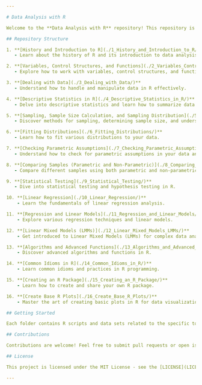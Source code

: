```yaml
---

# Data Analysis with R

Welcome to the **Data Analysis with R** repository! This repository is organized to guide you through a comprehensive journey of data analysis using R, starting from the basics and progressing to more advanced topics. Each folder represents a key area in data analysis, providing scripts, examples, and explanations to help you master the techniques.

## Repository Structure

1. **[History and Introduction to R](./1_History_and_Introduction_to_R/)**  
   - Learn about the history of R and its introduction to data analysis.

2. **[Variables, Control Structures, and Functions](./2_Variables_Control_Structures_and_Functions/)**  
   - Explore how to work with variables, control structures, and functions in R.

3. **[Dealing with Data](./3_Dealing_with_Data/)**  
   - Understand how to handle and manipulate data in R effectively.

4. **[Descriptive Statistics in R](./4_Descriptive_Statistics_in_R/)**  
   - Delve into descriptive statistics and learn how to summarize data.

5. **[Sampling, Sample Size Calculation, and Sampling Distribution](./5_Sampling_Sample_Size_Calculation_and_Sampling_Distribution/)**  
   - Discover methods for sampling, determining sample size, and understanding sampling distributions.

6. **[Fitting Distributions](./6_Fitting_Distributions/)**  
   - Learn how to fit various distributions to your data.

7. **[Checking Parametric Assumptions](./7_Checking_Parametric_Assumptions/)**  
   - Understand how to check for parametric assumptions in your data analysis.

8. **[Comparing Samples (Parametric and Non-Parametric)](./8_Comparing_Samples_Parametric_and_Non_Parametric/)**  
   - Compare different samples using both parametric and non-parametric methods.

9. **[Statistical Testing](./9_Statistical_Testing/)**  
   - Dive into statistical testing and hypothesis testing in R.

10. **[Linear Regression](./10_Linear_Regression/)**  
    - Learn the fundamentals of linear regression analysis.

11. **[Regression and Linear Models](./11_Regression_and_Linear_Models/)**  
    - Explore various regression techniques and linear models.

12. **[Linear Mixed Models (LMMs)](./12_Linear_Mixed_Models_LMMs/)**  
    - Get introduced to Linear Mixed Models (LMMs) for complex data analysis.

13. **[Algorithms and Advanced Functions](./13_Algorithms_and_Advanced_Functions/)**  
    - Discover advanced algorithms and functions in R.

14. **[Common Idioms in R](./14_Common_Idioms_in_R/)**  
    - Learn common idioms and practices in R programming.

15. **[Creating an R Package](./15_Creating_an_R_Package/)**  
    - Learn how to create and share your own R package.

16. **[Create Base R Plots](./16_Create_Base_R_Plots/)**  
    - Master the art of creating basic plots in R for data visualization.

## Getting Started

Each folder contains R scripts and data sets related to the specific topic. To get started, navigate to the folder of your interest and follow the instructions provided in the README or scripts within each folder.

## Contributions

Contributions are welcome! Feel free to submit pull requests or open issues if you find bugs or have suggestions for improvements.

## License

This project is licensed under the MIT License - see the [LICENSE](LICENSE) file for details.

---
```

